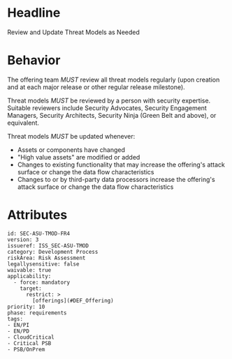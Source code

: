 # Headline

Review and Update Threat Models as Needed

# Behavior

The offering team _MUST_ review all threat models regularly (upon creation and at each major release or other regular release milestone).

Threat models _MUST_ be reviewed by a person with security expertise. Suitable reviewers include Security Advocates, Security Engagement Managers, Security Architects, Security Ninja (Green Belt and above), or equivalent.

Threat models _MUST_ be updated whenever:

- Assets or components have changed
- "High value assets" are modified or added
- Changes to existing functionality that may increase the offering's attack surface or change the data flow characteristics
- Changes to or by third-party data processors increase the offering's attack surface or change the data flow characteristics

# Attributes

    id: SEC-ASU-TMOD-FR4
    version: 3
    issueref: ISS_SEC-ASU-TMOD
    category: Development Process
    riskArea: Risk Assessment
    legallysensitive: false
    waivable: true
    applicability:
      - force: mandatory
        target:
          restrict: >
            [offerings](#DEF_Offering)
    priority: 10
    phase: requirements
    tags:
    - EN/PI
    - EN/PD
    - CloudCritical
    - Critical PSB
    - PSB/OnPrem
